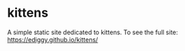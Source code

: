 # kittens
A simple static site dedicated to kittens.
To see the full site:
https://ediggy.github.io/kittens/

